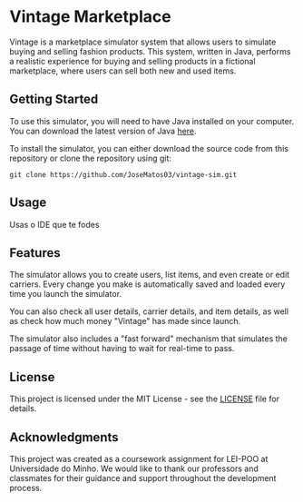 # Vintage Marketplace

Vintage is a marketplace simulator system that allows users to simulate buying and selling fashion products. This system, written in Java, performs a realistic experience for buying and selling products in a fictional marketplace, where users can sell both new and used items.

## Getting Started

To use this simulator, you will need to have Java installed on your computer. You can download the latest version of Java [here](https://www.java.com/en/download/).

To install the simulator, you can either download the source code from this repository or clone the repository using git:

```
git clone https://github.com/JoseMatos03/vintage-sim.git
```

## Usage

Usas o IDE que te fodes

## Features

The simulator allows you to create users, list items, and even create or edit carriers. Every change you make is automatically saved and loaded every time you launch the simulator.

You can also check all user details, carrier details, and item details, as well as check how much money "Vintage" has made since launch.

The simulator also includes a "fast forward" mechanism that simulates the passage of time without having to wait for real-time to pass.

## License

This project is licensed under the MIT License - see the [LICENSE](LICENSE) file for details.

## Acknowledgments

This project was created as a coursework assignment for LEI-POO at Universidade do Minho. We would like to thank our professors and classmates for their guidance and support throughout the development process.
